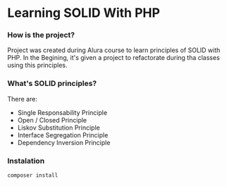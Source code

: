# Learning SOLID With PHP

### How is the project?
Project was created during Alura course to learn principles of SOLID with PHP. 
In the Begining, it's given a project to refactorate during tha classes using this principles.

### What's SOLID principles?
There are:
- Single Responsability Principle
- Open / Closed Principle
- Liskov Substitution Principle
- Interface Segregation Principle
- Dependency Inversion Principle

### Instalation
```
composer install
```
